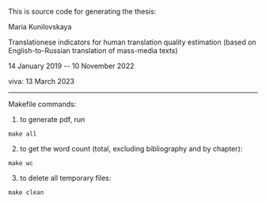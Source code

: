 This is source code for generating the thesis:

Maria Kunilovskaya

Translationese indicators for human translation quality estimation (based on English-to-Russian translation of mass-media texts)

14 January 2019 -- 10 November 2022

viva: 13 March 2023

---
Makefile commands:

1. to generate pdf, run 

```
make all
```

2. to get the word count (total, excluding bibliography and by chapter):

```
make wc
```

3. to delete all temporary files:

```
make clean
```
